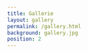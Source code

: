 ```yaml
---
title: Gallerie
layout: gallery
permalink: /gallery.html
background: gallery.jpg
position: 2
---
```

